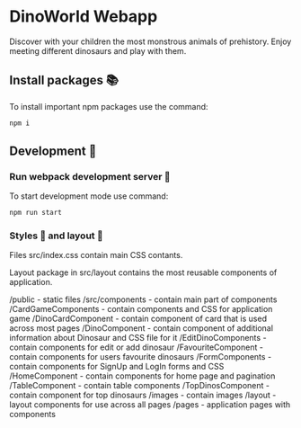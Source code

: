 # DinoWorld Webapp
Discover with your children the most monstrous animals of prehistory. Enjoy meeting different dinosaurs and play with them.

## Install packages :books:
To install important npm packages use the command:
```javascript
npm i
```
## Development :construction_worker:
### Run webpack development server :construction:
To start development mode use command:
```javascript
npm run start
```
### Styles :art: and layout :pencil:
Files src/index.css contain main CSS contants.

Layout package in src/layout contains the most reusable components of application.

/public - static files
/src/components - contain main part of components
               /CardGameComponents - contain components and CSS for application game
               /DinoCardComponent - contain component of card that is used across most pages
               /DinoComponent - contain component of additional information about Dinosaur and CSS file for it
               /EditDinoComponents - contain components for edit or add dinosaur
               /FavouriteComponent - contain components for users favourite dinosaurs
               /FormComponents - contain components for SignUp and LogIn forms and CSS 
               /HomeComponent - contain components for home page and pagination
               /TableComponent - contain table components
               /TopDinosComponent - contain component for top dinosaurs
    /images - contain images
    /layout - layout components for use across all pages
    /pages - application pages with components
    
